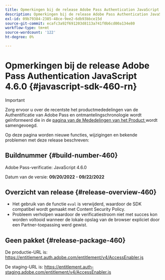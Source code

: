 ```yaml
---
title: Opmerkingen bij de release Adobe Pass Authentication JavaScript 4.6.0
description: Opmerkingen bij de release Adobe Pass Authentication JavaScript 4.6.0
exl-id: 09b79384-2385-48ce-9ee2-6db93bbce15d
source-git-commit: ecafc3a92f691203d8113a741f0b6cd00a134e80
workflow-type: tm+mt
source-wordcount: '122'
ht-degree: 0%

---
```


# Opmerkingen bij de release Adobe Pass Authentication JavaScript 4.6.0 {#javascript-sdk-460-rn}

>[!IMPORTANT]
>
> Zorg ervoor u over de recentste het productmededelingen van de Authentificatie van Adobe Pass en ontmantelingschronologie wordt geïnformeerd die in de [ pagina van de Mededelingen van het Product ](/help/authentication/product-announcements.md) wordt samengevoegd.

Op deze pagina worden nieuwe functies, wijzigingen en bekende problemen met deze release beschreven:

## Buildnummer {#build-number-460}

Adobe Pass-verificatie: JavaScript 4.6.0

Datum van de versie: **09/20/2022 - 09/22/2022**

## Overzicht van release {#release-overview-460}

* Het gebruik van de functie `eval` is verwijderd, waardoor de SDK compatibel wordt gemaakt met Content Security Policy.
* Probleem verholpen waardoor de verificatiestroom niet met succes kon worden voltooid wanneer de lokale opslag van de browser expliciet door een Partner-toepassing werd gewist.

## Geen pakket {#release-package-460}

De productie-URL is: https://entitlement.auth.adobe.com/entitlement/v4/AccessEnabler.js

De staging-URL is: https://entitlement.auth-staging.adobe.com/entitlement/v4/AccessEnabler.js
